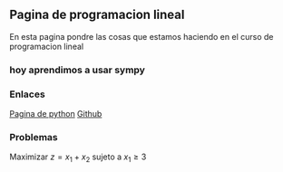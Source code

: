 <script src='https://cdnjs.cloudflare.com/ajax/libs/mathjax/2.7.5/MathJax.js?config=TeX-MML-AM_CHTML' async></script>

## Pagina de programacion lineal

En esta pagina pondre las cosas que estamos haciendo en el curso de programacion lineal

### hoy aprendimos a usar sympy

### Enlaces

[Pagina de python](https://www.python.org/)
[Github](ww.github.com/)

### Problemas

Maximizar $z=x_{1}+x_{2}$
sujeto a $x_1\geq 3$